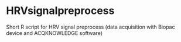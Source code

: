 # HRVsignalpreprocess
Short R script for HRV signal preprocess (data acquisition with Biopac device and ACQKNOWLEDGE software)
